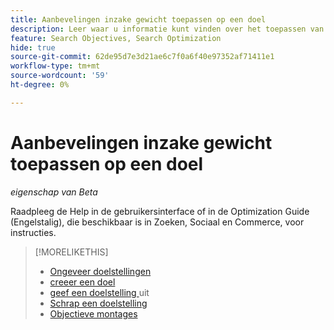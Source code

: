 ```yaml
---
title: Aanbevelingen inzake gewicht toepassen op een doel
description: Leer waar u informatie kunt vinden over het toepassen van aanbevolen objectieve gewichten.
feature: Search Objectives, Search Optimization
hide: true
source-git-commit: 62de95d7e3d21ae6c7f0a6f40e97352af71411e1
workflow-type: tm+mt
source-wordcount: '59'
ht-degree: 0%

---
```


# Aanbevelingen inzake gewicht toepassen op een doel

*eigenschap van Beta*

Raadpleeg de Help in de gebruikersinterface of in de Optimization Guide (Engelstalig), die beschikbaar is in Zoeken, Sociaal en Commerce, voor instructies.

>[!MORELIKETHIS]
>
>* [ Ongeveer doelstellingen ](objective-about.md)
>* [ creeer een doel ](objective-create.md)
>* [ geef een doelstelling ](objective-edit.md) uit
>* [ Schrap een doelstelling ](objective-delete.md)
>* [ Objectieve montages ](objective-settings.md)
